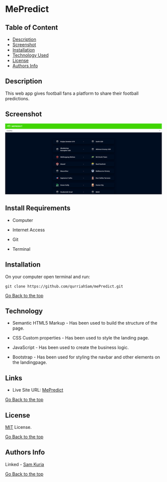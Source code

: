 # MePredict

## Table of Content

- [Description](#description)
- [Screenshot](#screenshot)
- [Installation](#install-requirements)
- [Technology Used](#technology)
- [License](#license)
- [Authors Info](#authors-Info)

## Description

This web app gives football fans a platform to share their football predictions.

## Screenshot

![Website screenshot](./assets/Screenshot.png)

## Install Requirements

- Computer

- Internet Access

- Git

- Terminal

## Installation

On your computer open terminal and run:

    git clone https://github.com/qurriahSam/mePredict.git

[Go Back to the top](#MePredict)

## Technology

- Semantic HTML5 Markup - Has been used to build the structure of the page.

- CSS Custom properties - Has been used to style the landing page.

- JavaScript - Has been used to create the business logic.

- Bootstrap - Has been used for styling the navbar and other elements on the landingpage.

## Links

- Live Site URL: [MePredict](https://qurriahsam.github.io/pizzaRestaurant/)

[Go Back to the top](#MePredict)

## License

[MIT](./LICENSE) License.

[Go Back to the top](#MePredict)

## Authors Info

Linked - [Sam Kuria](https://www.linkedin.com/in/sam-kuria-0904b01a1)

[Go Back to the top](#MePredict)
